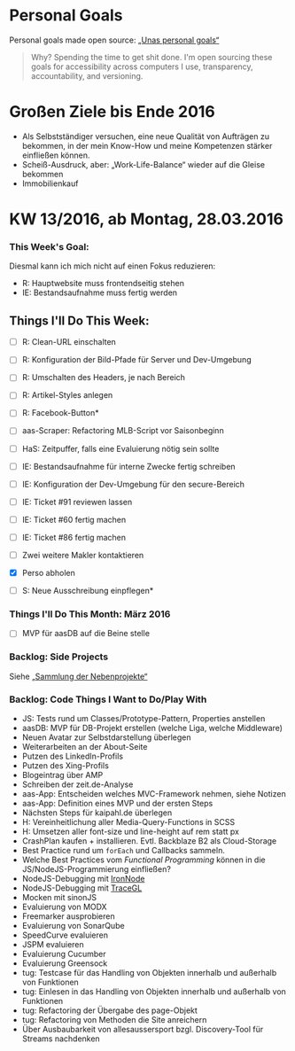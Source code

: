 Personal Goals
==============

Personal goals made open source: [„Unas personal goals“](http://una.im/personal-goals-guide/#=%81)
> Why? Spending the time to get shit done. I'm open sourcing these goals for accessibility across computers I use, transparency, accountability, and versioning.

# Großen Ziele bis Ende 2016
* Als Selbstständiger versuchen, eine neue Qualität von Aufträgen zu bekommen, in der mein Know-How und meine Kompetenzen stärker einfließen können.
* Scheiß-Ausdruck, aber: „Work-Life-Balance“ wieder auf die Gleise bekommen
* Immobilienkauf


# KW 13/2016, ab Montag, 28.03.2016


### This Week's Goal: 
Diesmal kann ich mich nicht auf einen Fokus reduzieren:
* R: Hauptwebsite muss frontendseitig stehen
* IE: Bestandsaufnahme muss fertig werden


## Things I'll Do This Week:
- [ ] R: Clean-URL einschalten
- [ ] R: Konfiguration der Bild-Pfade für Server und Dev-Umgebung
- [ ] R: Umschalten des Headers, je nach Bereich
- [ ] R: Artikel-Styles anlegen
- [ ] R: Facebook-Button*
- [ ] aas-Scraper: Refactoring MLB-Script vor Saisonbeginn
- [ ] HaS: Zeitpuffer, falls eine Evaluierung nötig sein sollte
- [ ] IE: Bestandsaufnahme für interne Zwecke fertig schreiben
- [ ] IE: Konfiguration der Dev-Umgebung für den secure-Bereich
- [ ] IE: Ticket #91 reviewen lassen
- [ ] IE: Ticket #60 fertig machen
- [ ] IE: Ticket #86 fertig machen
- [ ] Zwei weitere Makler kontaktieren
- [x] Perso abholen
- [ ] S: Neue Ausschreibung einpflegen*



### Things I'll Do This Month: März 2016
- [ ] MVP für aasDB auf die Beine stelle


### Backlog: Side Projects
Siehe [„Sammlung der Nebenprojekte“](~/Sites/dogfood-personal-goal/recources/pet-projects.md)


### Backlog: Code Things I Want to Do/Play With
* JS: Tests rund um Classes/Prototype-Pattern, Properties anstellen
* aasDB: MVP für DB-Projekt erstellen (welche Liga, welche Middleware)
* Neuen Avatar zur Selbstdarstellung überlegen
* Weiterarbeiten an der About-Seite
* Putzen des LinkedIn-Profils
* Putzen des Xing-Profils
* Blogeintrag über AMP
* Schreiben der zeit.de-Analyse
* aas-App: Entscheiden welches MVC-Framework nehmen, siehe Notizen
* aas-App: Definition eines MVP und der ersten Steps
* Nächsten Steps für kaipahl.de überlegen
* H: Vereinheitlichung aller Media-Query-Functions in SCSS
* H: Umsetzen aller font-size und line-height auf rem statt px
* CrashPlan kaufen + installieren. Evtl. Backblaze B2 als Cloud-Storage
* Best Practice rund um `forEach` und Callbacks sammeln.
* Welche Best Practices vom _Functional Programming_ können in die JS/NodeJS-Programmierung einfließen?
* NodeJS-Debugging mit [IronNode](http://s-a.github.io/iron-node/)
* NodeJS-Debugging mit [TraceGL](https://github.com/traceglMPL/tracegl)
* Mocken mit sinonJS
* Evaluierung von MODX
* Freemarker ausprobieren
* Evaluierung von SonarQube
* SpeedCurve evaluieren
* JSPM evaluieren
* Evaluierung Cucumber
* Evaluierung Greensock
* tug: Testcase für das Handling von Objekten innerhalb und außerhalb von Funktionen
* tug: Einlesen in das Handling von Objekten innerhalb und außerhalb von Funktionen
* tug: Refactoring der Übergabe des page-Objekt
* tug: Refactoring von Methoden die Site anreichern
* Über Ausbaubarkeit von allesaussersport bzgl. Discovery-Tool für Streams nachdenken


